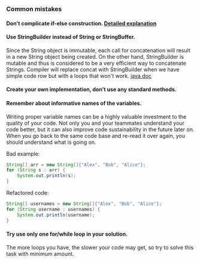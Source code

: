 ### Common mistakes

#### Don’t complicate if-else construction. [Detailed explanation](./../complicated-if-else.md)

#### Use StringBuilder instead of String or StringBuffer.
Since the String object is immutable, each call for concatenation will result in a new String object being created.
On the other hand, StringBuilder is mutable and thus is considered to be a very efficient way to concatenate Strings.
Compiler will replace concat with StringBuilder when we have simple code row but with a loops that won't work.  [java doc](https://docs.oracle.com/javase/7/docs/api/java/lang/String.html)

#### Create your own implementation, don’t use any standard methods.

#### Remember about informative names of the variables.
Writing proper variable names can be a highly valuable investment to the quality of your code.
Not only you and your teammates understand your code better, but it can also improve code sustainability in the future later on.
When you go back to the same code base and re-read it over again, you should understand what is going on.

Bad example:
```java
String[] arr = new String[]{"Alex", "Bob", "Alice"};
for (String s : arr) {
    System.out.println(s);
}
```
Refactored code:
```java
String[] usernames = new String[]{"Alex", "Bob", "Alice"};
for (String username : usernames) {
    System.out.println(username);
}
```

#### Try use only one for/while loop in your solution.
The more loops you have, the slower your code may get, so try to solve this task with minimum amount.
